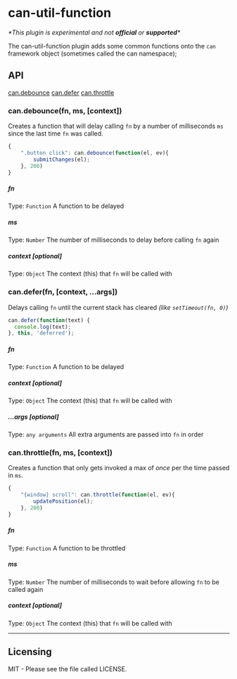 # can-util-function

_\*This plugin is experimental and not **official** or **supported**\*_

The can-util-function plugin adds some common functions onto the `can` framework object (sometimes called the can namespace);

## API

[can.debounce](#candebouncefn-ms-context)
[can.defer](#candeferfn-context-args)
[can.throttle](#canthrottlefn-ms-context)

### can.debounce(fn, ms, [context])

Creates a function that will delay calling `fn` by a number of milliseconds `ms` since the last time `fn` was called.

```javascript
{
    ".button click": can.debounce(function(el, ev){
        submitChanges(el);
    }, 200)
}
```

##### fn
Type: `Function`
A function to be delayed

##### ms
Type: `Number`
The number of milliseconds to delay before calling `fn` again

##### context [optional]
Type: `Object`
The context (this) that `fn` will be called with


### can.defer(fn, [context, ...args])

Delays calling `fn` until the current stack has cleared *(like `setTimeout(fn, 0)`)*

```javascript
can.defer(function(text) {
  console.log(text);
}, this, 'deferred');
```

##### fn
Type: `Function`
A function to be delayed

##### context [optional]
Type: `Object`
The context (this) that `fn` will be called with

##### ...args [optional]
Type: `any arguments`
All extra arguments are passed into `fn` in order


### can.throttle(fn, ms, [context])
Creates a function that only gets invoked a max of *once* per the time passed in `ms`.

```javascript
{
    "{window} scroll": can.throttle(function(el, ev){
        updatePosition(el);
    }, 200)
}
```

##### fn
Type: `Function`
A function to be throttled

##### ms
Type: `Number`
The number of milliseconds to wait before allowing `fn` to be called again

##### context [optional]
Type: `Object`
The context (this) that `fn` will be called with

-------------------


Licensing
---------

  MIT - Please see the file called LICENSE.
